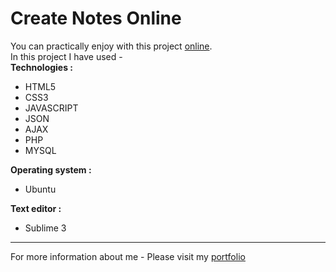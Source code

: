 # Create Notes Online
You can practically enjoy with this project [online](http://sharenotes.xyz).  
In this project I have used -  
**Technologies :**
- HTML5
- CSS3
- JAVASCRIPT
- JSON
- AJAX
- PHP
- MYSQL  

**Operating system :**
- Ubuntu

**Text editor :**
- Sublime 3  
---
For more information about me -
Please visit my 
[portfolio](http://portfolio.sharenotes.xyz/)
